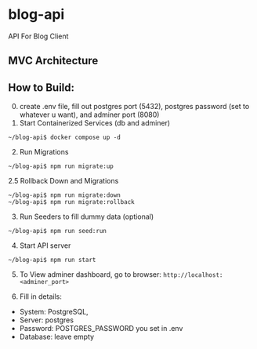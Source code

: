 # blog-api
API For Blog Client

## MVC Architecture

## How to Build:
0. create .env file, fill out postgres port (5432), postgres password (set to whatever u want), and adminer port (8080)
1. Start Containerized Services (db and adminer)
```
~/blog-api$ docker compose up -d
```
2. Run Migrations
```
~/blog-api$ npm run migrate:up
```
2.5 Rollback Down and Migrations
```
~/blog-api$ npm run migrate:down
~/blog-api$ npm run migrate:rollback
````
3. Run Seeders to fill dummy data (optional)
```
~/blog-api$ npm run seed:run
```
4. Start API server
```
~/blog-api$ npm run start
```
5. To View adminer dashboard, go to browser: `http://localhost:<adminer_port>`


6. Fill in details:

- System: PostgreSQL, 
- Server: postgres
- Password: POSTGRES_PASSWORD you set in .env
- Database: leave empty